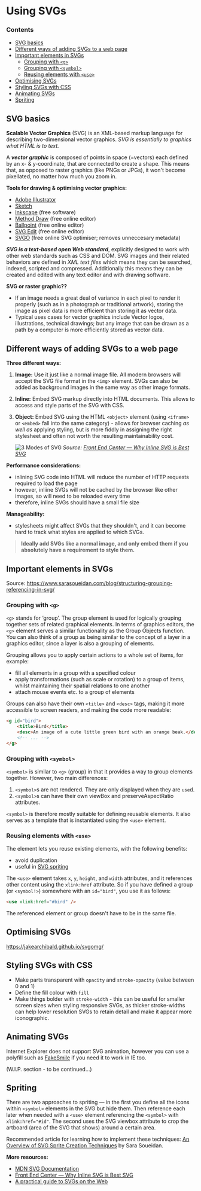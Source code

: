 # Using SVGs

### Contents
- [SVG basics](#svg-basics)
- [Different ways of adding SVGs to a web page](#different-ways-of-adding-svgs-to-a-web-page)
- [Important elements in SVGs](#important-elements-in-svgs)
    - [Grouping with `<g>`](#grouping-with-g)
    - [Grouping with `<symbol>`](#grouping-with-symbol)
    - [Reusing elements with `<use>`](#reusing-elements-with-use)
- [Optimising SVGs](#optimising-svgs)
- [Styling SVGs with CSS](#styling-svgs-with-css)
- [Animating SVGs](#animating-svgs)
- [Spriting](#spriting)

## SVG basics
**Scalable Vector Graphics** (SVG) is an XML-based markup language for describing two-dimensional vector graphics. *SVG is essentially to graphics what HTML is to text.*

A ***vector graphic*** is composed of points in space (=vectors) each defined by an x- & y-coordinate, that are connected to create a shape. This means that, as opposed to raster graphics (like PNGs or JPGs), it won't become pixellated, no matter how much you zoom in.

**Tools for drawing & optimising vector graphics:**
- [Adobe Illustrator](https://www.adobe.com/uk/products/illustrator.html)
- [Sketch](https://www.sketchapp.com/)
- [Inkscape](https://inkscape.org/) (free software)
- [Method Draw](https://editor.method.ac/) (free online editor)
- [Ballpoint](https://ballpoint.io/) (free online editor)
- [SVG Edit](https://svg-edit.github.io/svgedit/releases/svg-edit-2.8.1/svg-editor.html) (free online editor)
- [SVGO](https://jakearchibald.github.io/svgomg/) (free online SVG optimiser; removes unneccesary metadata)

***SVG is a text-based open Web standard***, explicitly designed to work with other web standards such as CSS and DOM. SVG images and their related behaviors are defined in *XML text files* which means they can be searched, indexed, scripted and compressed. Additionally this means they can be created and edited with any text editor and with drawing software. 

**SVG or raster graphic??**
- If an image needs a great deal of variance in each pixel to render it properly (such as in a photograph or traditional artwork), storing the image as pixel data is more efficient than storing it as vector data.
- Typical uses cases for vector graphics include Vector logos, illustrations, technical drawings; but any image that can be drawn as a path by a computer is more efficiently stored as vector data.

## Different ways of adding SVGs to a web page
**Three different ways:**
1. **Image:** Use it just like a normal image file. All modern browsers will accept the SVG file format in the `<img>` element. SVGs can also be added as background images in the same way as other image formats.
1. **Inline:** Embed SVG markup directly into HTML documents. This allows to access and style parts of the SVG with CSS.
1. **Object:** Embed SVG using the HTML `<object>` element (using `<iframe>` or `<embed>` fall into the same category) - allows for browser caching *as well as* applying styling, but is more fiddly in assigning the right stylesheet and often not worth the resulting maintainability cost.

    ![3 Modes of SVG](https://github.com/minkaotic/front-end-notes/blob/master/img/3-ways-with-svgs.png)
    *Source: [Front End Center — Why Inline SVG is Best SVG](https://www.youtube.com/watch?v=af4ZQJ14yu8)*

**Performance considerations:**
- inlining SVG code into HTML will reduce the number of HTTP requests required to load the page
- however, inliine SVGs will not be cached by the browser like other images, so will need to be reloaded every time
- therefore, inline SVGs should have a small file size

**Manageability:**
- stylesheets might affect SVGs that they shouldn't, and it can become hard to track what styles are applied to which SVGs.

> **Ideally add SVGs like a normal image, and only embed them if you absolutely have a requirement to style them.**

## Important elements in SVGs
Source: https://www.sarasoueidan.com/blog/structuring-grouping-referencing-in-svg/

### Grouping with `<g>`
`<g>` stands for ‘group’. The group element is used for logically grouping together sets of related graphical elements. In terms of graphics editors, the `<g>` element serves a similar functionality as the Group Objects function. You can also think of a group as being similar to the concept of a layer in a graphics editor, since a layer is also a grouping of elements.

Grouping allows you to apply certain actions to a whole set of items, for example:
- fill all elements in a group with a specified colour
- apply transformations (such as scale or rotation) to a group of items, whilst maintaining their spatial relations to one another
- attach mouse events etc. to a group of elements

Groups can also have their own `<title>` and `<desc>` tags, making it more accessible to screen readers, and making the code more readable:

```html
<g id="bird">
    <title>Bird</title>
    <desc>An image of a cute little green bird with an orange beak.</desc>
    <!-- ... -->
</g>
```

### Grouping with `<symbol>`
`<symbol>` is similar to `<g>` (group) in that it provides a way to group elements together. However, two main differences:

1. `<symbol>`s are not rendered. They are only displayed when they are `use`d.
1. `<symbol>`s can have their own viewBox and preserveAspectRatio attributes. 

`<symbol>` is therefore mostly suitable for defining reusable elements. It also serves as a template that is instantiated using the `<use>` element.

### Reusing elements with `<use>`
The <use> element lets you reuse existing elements, with the following benefits:
- avoid duplication
- useful in [SVG spriting](#spriting)

The `<use>` element takes `x`, `y`, `height`, and `width` attributes, and it references other content using the `xlink:href` attribute. So if you have defined a group (or `<symbol!>`) somewhere with an `id="bird"`, you use it as follows:

```html
<use xlink:href="#bird" />
```
The referenced element or group doesn't have to be in the same file.

## Optimising SVGs

https://jakearchibald.github.io/svgomg/


## Styling SVGs with CSS
- Make parts transparent with `opacity` and `stroke-opacity` (value between 0 and 1)
- Define the fill colour with `fill`
- Make things bolder with `stroke-width` - this can be useful for smaller screen sizes when styling responsive SVGs, as thicker stroke-widths can help lower resolution SVGs to retain detail and make it appear more iconographic.


## Animating SVGs
Internet Explorer does not support SVG animation, however you can use a polyfill such as [FakeSmile](https://leunen.me/fakesmile/) if you need it to work in IE too.

(W.I.P. section - to be continued...)


## Spriting
There are two approaches to spriting — in the first you define all the icons within `<symbol>` elements in the SVG but hide them. Then reference each later when needed with a `<use>` element referencing the `<symbol>` with `xlink:href="#id"`. The second uses the SVG viewbox attribute to crop the artboard (area of the SVG that shows) around a certain area.

Recommended article for learning how to implement these techniques: [An Overview of SVG Sprite Creation Techniques](https://24ways.org/2014/an-overview-of-svg-sprite-creation-techniques/) by Sara Soueidan.

**More resources:**
- [MDN SVG Documentation](https://developer.mozilla.org/en-US/docs/Web/SVG)
- [Front End Center — Why Inline SVG is Best SVG](https://www.youtube.com/watch?v=af4ZQJ14yu8)
- [A practical guide to SVGs on the Web](https://svgontheweb.com/)
